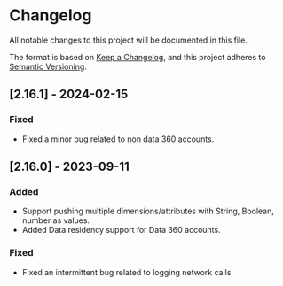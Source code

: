 # Changelog

All notable changes to this project will be documented in this file.

The format is based on [Keep a Changelog](https://keepachangelog.com/en/1.0.0/),
and this project adheres to [Semantic Versioning](https://semver.org/spec/v2.0.0.html).

## [2.16.1] - 2024-02-15

### Fixed

- Fixed a minor bug related to non data 360 accounts.

## [2.16.0] - 2023-09-11

### Added

- Support pushing multiple dimensions/attributes with String, Boolean, number as values.
- Added Data residency support for Data 360 accounts.

### Fixed

- Fixed an intermittent bug related to logging network calls.